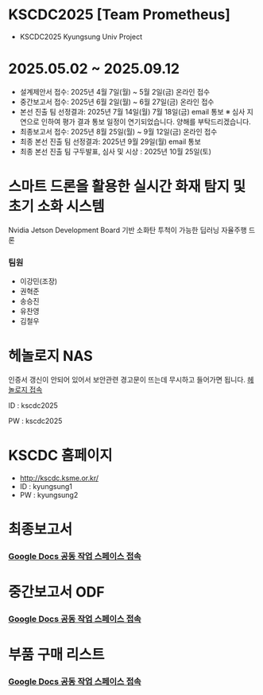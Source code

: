 # KSCDC2025 [Team Prometheus]
- KSCDC2025 Kyungsung Univ Project

# 2025.05.02 ~ 2025.09.12
- 설계제안서 접수: 2025년 4월 7일(월) ~ 5월 2일(금) 온라인 접수
- 중간보고서 접수: 2025년 6월 2일(월) ~ 6월 27일(금) 온라인 접수
- 본선 진출 팀 선정결과: 2025년 7월 14일(월) 7월 18일(금) email 통보
   ※ 심사 지연으로 인하여 평가 결과 통보 일정이 연기되었습니다. 양해를 부탁드리겠습니다.
- 최종보고서 접수: 2025년 8월 25일(월) ~ 9월 12일(금) 온라인 접수
- 최종 본선 진출 팀 선정결과: 2025년 9월 29일(월) email 통보
- 최종 본선 진출 팀 구두발표, 심사 및 시상 : 2025년 10월 25일(토)

# 스마트 드론을 활용한 실시간 화재 탐지 및 초기 소화 시스템
Nvidia Jetson Development Board 기반 소화탄 투척이 가능한 딥러닝 자율주행 드론
  
### 팀원
- 이강민(조장)
- 권혁준
- 송승진
- 유찬영
- 김철우

# 헤놀로지 NAS
인증서 갱신이 안되어 있어서 보안관련 경고문이 뜨는데 무시하고 들어가면 됩니다.
[헤놀로지 접속](https://synol.dslkmxpenology.org/)

ID : kscdc2025 

PW : kscdc2025

# KSCDC 홈페이지
- http://kscdc.ksme.or.kr/
- ID : kyungsung1
- PW : kyungsung2

# 최종보고서
### [Google Docs 공동 작업 스페이스 접속](https://docs.google.com/document/d/106o5CShBEe7szLtclFux3OxCRUoWJ9Vq1TsLyF5sEMw/edit?usp=sharing)

# 중간보고서 ODF 
### [Google Docs 공동 작업 스페이스 접속](https://docs.google.com/document/d/1pVvOz4eLByB2WOTVAg2WT2LU4FtLWE3JpXoK3MW3RI8/edit?usp=sharing)

# 부품 구매 리스트
### [Google Docs 공동 작업 스페이스 접속](https://docs.google.com/document/d/1nRSHEwY58dq7X9sT-Ti1DcgDuFTPXgdPE8P0EUMgVt0/edit?usp=sharing)






